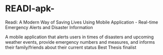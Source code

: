 # READI-apk-

Readi: A Modern Way of Saving Lives Using
Mobile Application - Real-time Emergency
Alerts and Disaster Information

A mobile application that alerts users in times of disasters and upcoming weather events, provide emergency numbers and measures, and informs their family/friends about their current status
Best Thesis finalist
